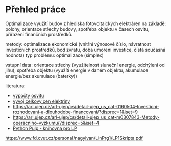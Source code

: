 # Přehled práce

Optimalizace využití budov z hlediska fotovoltaických elektráren na základě: polohy, orientace střechy budovy, spotřeba objektu v časech osvitu, přiřazení finančních prostředků.

metody: optimalizace ekonomické (vnitřní výnosové číslo, návratnost investičních prostředků, bod zvratu, doba umoření investice, čístá současná hodnota)
typ problému: optimalizace (simplex)

vstupní data: orientace střechy (využitelnost sluneční energie, odchýlení od jihu), spotřeba objektu (využítí energie v daném objektu, akumulace energie/bez akumulace (baterky))

literatura:

* [výpočty osvitu](https://oze.tzb-info.cz/fotovoltaika)
* [vyvoj celkovy cen elektriny](https://kalkulator.tzb-info.cz/cz/vyvoj-celkovych-cen-elektriny)
* <https://arl.ujep.cz/arl-ujep/cs/detail-ujep_us_cat-0160504-Investicni-rozhodovani-a-dlouhodobe-financovani/?disprec=1&iset=9>
* <https://arl.ujep.cz/arl-ujep/cs/detail-ujep_us_cat-m0307843-Metody-operacniho-vyzkumu/?disprec=5&iset=4>
* [Python Pulp - knihovna pro LP](https://coin-or.github.io/pulp/)

<https://www.fd.cvut.cz/personal/nagyivan/LinPrg1/LP1Skripta.pdf>
